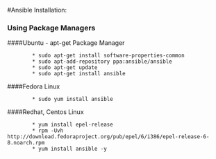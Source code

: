 #Ansible Installation:

### Using Package Managers

####Ubuntu - apt-get Package Manager

			* sudo apt-get install software-properties-common
			* sudo apt-add-repository ppa:ansible/ansible
			* sudo apt-get update
			* sudo apt-get install ansible 

####Fedora Linux

			* sudo yum install ansible

####Redhat, Centos Linux
			
			* yum install epel-release
			* rpm -Uvh http://download.fedoraproject.org/pub/epel/6/i386/epel-release-6-8.noarch.rpm
			* yum install ansible -y

